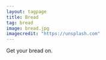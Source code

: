 ```yaml
---
layout: tagpage
title: Bread
tag: bread
image: bread.jpg
imagecredit: "https://unsplash.com"
---
```

Get your bread on.